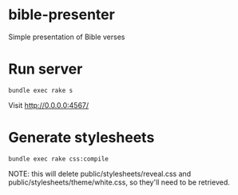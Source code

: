 # bible-presenter
Simple presentation of Bible verses

# Run server
```
bundle exec rake s
```

Visit http://0.0.0.0:4567/


# Generate stylesheets

```
bundle exec rake css:compile
```

NOTE: this will delete public/stylesheets/reveal.css and public/stylesheets/theme/white.css, so they'll need to be retrieved.
